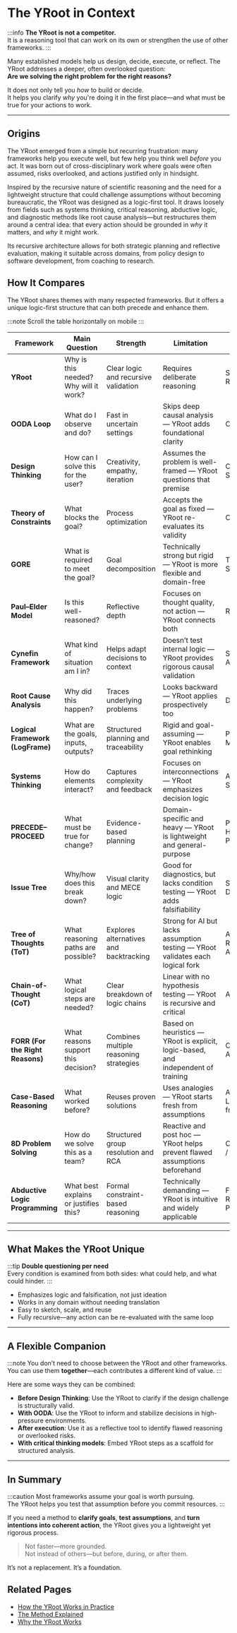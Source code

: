 # The YRoot in Context

:::info
**The YRoot is not a competitor.**  
It is a reasoning tool that can work on its own or strengthen the use of other frameworks.
:::

Many established models help us design, decide, execute, or reflect. The YRoot addresses a deeper, often overlooked question:  
**Are we solving the right problem for the right reasons?**

It does not only tell you *how* to build or decide.  
It helps you clarify *why* you're doing it in the first place—and what must be true for your actions to work.

---

## Origins

The YRoot emerged from a simple but recurring frustration: many frameworks help you execute well, but few help you think well *before* you act. It was born out of cross-disciplinary work where goals were often assumed, risks overlooked, and actions justified only in hindsight.

Inspired by the recursive nature of scientific reasoning and the need for a lightweight structure that could challenge assumptions without becoming bureaucratic, the YRoot was designed as a logic-first tool. It draws loosely from fields such as systems thinking, critical reasoning, abductive logic, and diagnostic methods like root cause analysis—but restructures them around a central idea: that every action should be grounded in *why* it matters, and *why* it might work.

Its recursive architecture allows for both strategic planning and reflective evaluation, making it suitable across domains, from policy design to software development, from coaching to research.

## How It Compares

The YRoot shares themes with many respected frameworks. But it offers a unique logic-first structure that can both precede and enhance them.

:::note
Scroll the table horizontally on mobile
:::

<div style={{ overflowX: 'auto' }}>

| Framework | Main Question | Strength | Limitation | Use Type |
|-----------|----------------|----------|------------|----------|
| **YRoot** | Why is this needed? Why will it work? | Clear logic and recursive validation | Requires deliberate reasoning | Strategic + Reflective |
| **OODA Loop** | What do I observe and do? | Fast in uncertain settings | Skips deep causal analysis — YRoot adds foundational clarity | Operational |
| **Design Thinking** | How can I solve this for the user? | Creativity, empathy, iteration | Assumes the problem is well-framed — YRoot questions that premise | Creative + Strategic |
| **Theory of Constraints** | What blocks the goal? | Process optimization | Accepts the goal as fixed — YRoot re-evaluates its validity | Operational |
| **GORE** | What is required to meet the goal? | Goal decomposition | Technically strong but rigid — YRoot is more flexible and domain-free | Technical + Strategic |
| **Paul–Elder Model** | Is this well-reasoned? | Reflective depth | Focuses on thought quality, not action — YRoot connects both | Reflective |
| **Cynefin Framework** | What kind of situation am I in? | Helps adapt decisions to context | Doesn’t test internal logic — YRoot provides rigorous causal validation | Situational Awareness |
| **Root Cause Analysis** | Why did this happen? | Traces underlying problems | Looks backward — YRoot applies prospectively too | Diagnostic |
| **Logical Framework (LogFrame)** | What are the goals, inputs, outputs? | Structured planning and traceability | Rigid and goal-assuming — YRoot enables goal rethinking | Planning + Monitoring |
| **Systems Thinking** | How do elements interact? | Captures complexity and feedback | Focuses on interconnections — YRoot emphasizes decision logic | Analytical + Strategic |
| **PRECEDE–PROCEED** | What must be true for change? | Evidence-based planning | Domain-specific and heavy — YRoot is lightweight and general-purpose | Policy + Health Planning |
| **Issue Tree** | Why/how does this break down? | Visual clarity and MECE logic | Good for diagnostics, but lacks condition testing — YRoot adds falsifiability | Strategic + Diagnostic |
| **Tree of Thoughts (ToT)** | What reasoning paths are possible? | Explores alternatives and backtracking | Strong for AI but lacks assumption testing — YRoot validates each logical fork | AI Reasoning / Analytical |
| **Chain-of-Thought (CoT)** | What logical steps are needed? | Clear breakdown of logic chains | Linear with no hypothesis testing — YRoot is recursive and critical | Analytical |
| **FORR (For the Right Reasons)** | What reasons support this decision? | Combines multiple reasoning strategies | Based on heuristics — YRoot is explicit, logic-based, and independent of training | Cognitive Architecture |
| **Case-Based Reasoning** | What worked before? | Reuses proven solutions | Uses analogies — YRoot starts fresh from assumptions | Analogical / Learning from Past |
| **8D Problem Solving** | How do we solve this as a team? | Structured group resolution and RCA | Reactive and post hoc — YRoot helps prevent flawed assumptions beforehand | Operational / Quality |
| **Abductive Logic Programming** | What best explains or justifies this? | Formal constraint-based reasoning | Technically demanding — YRoot is intuitive and widely applicable | Formal Reasoning / Planning |

</div>


---

## What Makes the YRoot Unique

:::tip
**Double questioning per need**  
Every condition is examined from both sides: what could help, and what could hinder.
:::

- Emphasizes logic and falsification, not just ideation
- Works in any domain without needing translation
- Easy to sketch, scale, and reuse
- Fully recursive—any action can be re-evaluated with the same loop

---

## A Flexible Companion

:::note
You don’t need to choose between the YRoot and other frameworks.  
You can use them **together**—each contributes a different kind of value.
:::

Here are some ways they can be combined:

- **Before Design Thinking**: Use the YRoot to clarify if the design challenge is structurally valid.
- **With OODA**: Use the YRoot to inform and stabilize decisions in high-pressure environments.
- **After execution**: Use it as a reflective tool to identify flawed reasoning or overlooked risks.
- **With critical thinking models**: Embed YRoot steps as a scaffold for structured analysis.

---

## In Summary

:::caution
Most frameworks assume your goal is worth pursuing.  
The YRoot helps you test that assumption before you commit resources.
:::

If you need a method to **clarify goals**, **test assumptions**, and **turn intentions into coherent action**, the YRoot gives you a lightweight yet rigorous process.

> Not faster—more grounded.  
> Not instead of others—but before, during, or after them.

It’s not a replacement. It’s a foundation.

## Related Pages

- [How the YRoot Works in Practice](cases.md)  
- [The Method Explained](method.md)  
- [Why the YRoot Works](power.md)
